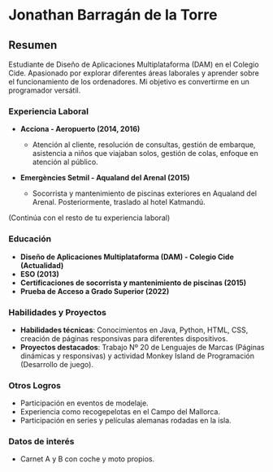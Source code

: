 # Jonathan Barragán de la Torre

## Resumen
Estudiante de Diseño de Aplicaciones Multiplataforma (DAM) en el Colegio Cide. Apasionado por explorar diferentes áreas laborales y aprender sobre el funcionamiento de los ordenadores. Mi objetivo es convertirme en un programador versátil.

### Experiencia Laboral
- **Acciona - Aeropuerto (2014, 2016)**
  - Atención al cliente, resolución de consultas, gestión de embarque, asistencia a niños que viajaban solos, gestión de colas, enfoque en atención al público.
  
- **Emergències Setmil - Aqualand del Arenal (2015)**
  - Socorrista y mantenimiento de piscinas exteriores en Aqualand del Arenal. Posteriormente, traslado al hotel Katmandú.
  
(Continúa con el resto de tu experiencia laboral)

### Educación
- **Diseño de Aplicaciones Multiplataforma (DAM) - Colegio Cide (Actualidad)**
- **ESO (2013)**
- **Certificaciones de socorrista y mantenimiento de piscinas (2015)**
- **Prueba de Acceso a Grado Superior (2022)**

### Habilidades y Proyectos
- **Habilidades técnicas**: Conocimientos en Java, Python, HTML, CSS, creación de páginas responsivas para diferentes dispositivos.
- **Proyectos destacados**: Trabajo Nº 20 de Lenguajes de Marcas (Páginas dinámicas y responsivas) y actividad Monkey Island de Programación (Desarrollo de juego).

### Otros Logros
- Participación en eventos de modelaje.
- Experiencia como recogepelotas en el Campo del Mallorca.
- Participación en series y películas alemanas rodadas en la isla.


### Datos de interés
- Carnet A y B con coche y moto propios.
